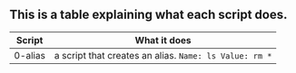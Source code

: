 ## This is a table explaining what each script does.

Script | What it does
------ | ------------
0-alias | a script that creates an alias. `Name: ls Value: rm *`

